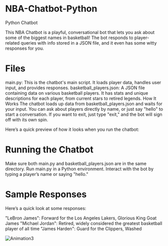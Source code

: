 # NBA-Chatbot-Python
Python Chatbot


This NBA Chatbot is a playful, conversational bot that lets you ask about some of the biggest names in basketball! The bot responds to player-related queries with info stored in a JSON file, and it even has some witty responses for you.

# Files
main.py: This is the chatbot's main script. It loads player data, handles user input, and provides responses.
basketball_players.json: A JSON file containing data on various basketball players. It has stats and unique descriptions for each player, from current stars to retired legends.
How It Works
The chatbot loads up data from basketball_players.json and waits for your input. You can ask about players directly by name, or just say "hello" to start a conversation. If you want to exit, just type "exit," and the bot will sign off with its own spin.

Here’s a quick preview of how it looks when you run the chatbot:


# Running the Chatbot
Make sure both main.py and basketball_players.json are in the same directory.
Run main.py in a Python environment.
Interact with the bot by typing a player’s name or saying "hello."

# Sample Responses
Here’s a quick look at some responses:

"LeBron James": Forward for the Los Angeles Lakers, Glorious King Goat James
"Michael Jordan": Retired, widely considered the greatest basketball player of all time
"James Harden": Guard for the Clippers, Washed

![Animation3](https://github.com/user-attachments/assets/7fe2c973-9d44-4431-9115-e0a3e144b634)

